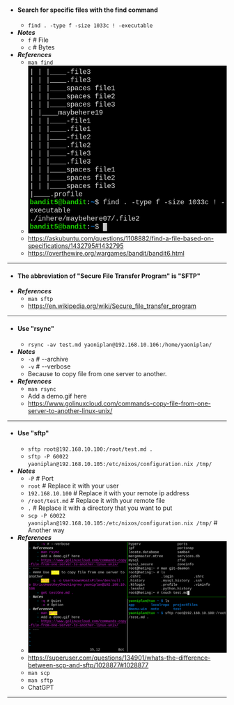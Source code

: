 - #### Search for specific files with the find command
    - `find . -type f -size 1033c ! -executable`
- ***Notes***
    - `f` # File
    - `c` # Bytes
- ***References***
    - `man find`
    - ![2023-02-05_20:11:35.png](../assets/2023-02-05_20:11:35.png)
    - https://askubuntu.com/questions/1108882/find-a-file-based-on-specifications/1432795#1432795
    - https://overthewire.org/wargames/bandit/bandit6.html
- ---
- #### The abbreviation of "Secure File Transfer Program" is "SFTP"
- ***References***
    - `man sftp`
    - https://en.wikipedia.org/wiki/Secure_file_transfer_program
- ---
- #### Use "rsync"
    - `rsync -av test.md yaoniplan@192.168.10.106:/home/yaoniplan/`
- ***Notes***
    - `-a` # --archive
    - `-v` # --verbose
    - Because to copy file from one server to another.
- ***References***
    - `man rsync`
    - Add a demo.gif here
    - https://www.golinuxcloud.com/commands-copy-file-from-one-server-to-another-linux-unix/
- ---
- #### Use "sftp"
    - `sftp root@192.168.10.100:/root/test.md .`
    - `sftp -P 60022 yaoniplan@192.168.10.105:/etc/nixos/configuration.nix /tmp/`
- ***Notes***
    - `-P` # Port
    - `root` # Replace it with your user
    - `192.168.10.100` # Replace it with your remote ip address
    - `/root/test.md` # Replace it with your remote file
    - `.` # Replace it with a directory that you want to put
    - `scp -P 60022 yaoniplan@192.168.10.105:/etc/nixos/configuration.nix /tmp/` # Another way
- ***References***
    - ![2023-02-11_12:39:35.gif](../assets/2023-02-11_12:39:35.gif)
    - https://superuser.com/questions/134901/whats-the-difference-between-scp-and-sftp/1028877#1028877
    - `man scp`
    - `man sftp`
    - ChatGPT
- ---
